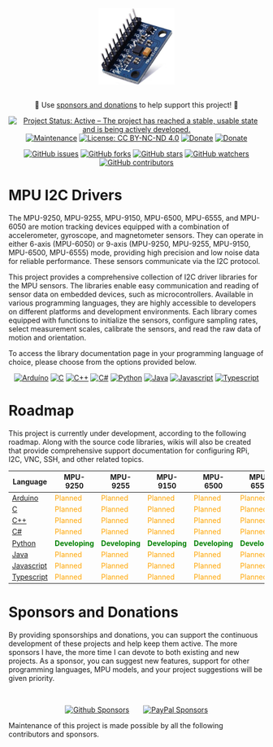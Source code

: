 <div align="center">

<a href="https://github.com/jefmenegazzo/mpu-i2c-drivers">
<img
src="https://raw.githubusercontent.com/jefmenegazzo/mpu-i2c-drivers/master/img/mpujpg.jpg"
alt="MPU"
height="150"
align="center"
/>
</a>



<div>
<br />

🙌 Use [sponsors and donations](#Sponsors-and-Donations) to help support this project! 🙌

<!-- <br /> -->
</div>

<div class="not-show">

[![Project Status: Active – The project has reached a stable, usable state and is being actively developed.](https://img.shields.io/badge/Project_Status-Active-green?style=flat-square&color=success)](https://github.com/jefmenegazzo/mpu-i2c-drivers)
[![Maintenance](https://img.shields.io/badge/Maintained%3F-Yes-green.svg?style=flat-square&color=success)](https://github.com/jefmenegazzo/mpu-i2c-drivers)
[![License: CC BY-NC-ND 4.0](https://img.shields.io/badge/License-MIT-lightgrey.svg?style=flat-square&color=success)](LICENSE.txt)
[![Donate](https://img.shields.io/badge/Donate-PayPal-success.svg?style=flat-square)](https://www.paypal.com/donate/?hosted_button_id=QA7BLD3X842W6)
[![Donate](https://img.shields.io/badge/Donate-Github-success.svg?style=flat-square)](https://github.com/sponsors/jefmenegazzo)

[![GitHub issues](https://img.shields.io/github/issues/jefmenegazzo/mpu-i2c-drivers?style=flat-square&color=blue)](https://github.com/jefmenegazzo/mpu-i2c-drivers/issues)
[![GitHub forks](https://img.shields.io/github/forks/jefmenegazzo/mpu-i2c-drivers?style=flat-square&color=blue)](https://github.com/jefmenegazzo/mpu-i2c-drivers/network/members)
[![GitHub stars](https://img.shields.io/github/stars/jefmenegazzo/mpu-i2c-drivers?style=flat-square&color=blue)](https://github.com/jefmenegazzo/mpu-i2c-drivers/stargazers)
[![GitHub watchers](https://img.shields.io/github/watchers/jefmenegazzo/mpu-i2c-drivers?style=flat-square&color=blue)](https://github.com/jefmenegazzo/mpu-i2c-drivers/watchers)
[![GitHub contributors](https://img.shields.io/github/contributors/jefmenegazzo/mpu-i2c-drivers?style=flat-square&color=blue)](https://github.com/jefmenegazzo/mpu-i2c-drivers/graphs/contributors/)
</div>

</div>

# MPU I2C Drivers

The MPU-9250, MPU-9255, MPU-9150, MPU-6500, MPU-6555, and MPU-6050 are motion tracking devices equipped with a combination of accelerometer, gyroscope, and magnetometer sensors. They can operate in either 6-axis (MPU-6050) or 9-axis (MPU-9250, MPU-9255, MPU-9150, MPU-6500, MPU-6555) mode, providing high precision and low noise data for reliable performance. These sensors communicate via the I2C protocol.

This project provides a comprehensive collection of I2C driver libraries for the MPU sensors. The libraries enable easy communication and reading of sensor data on embedded devices, such as microcontrollers. Available in various programming languages, they are highly accessible to developers on different platforms and development environments. Each library comes equipped with functions to initialize the sensors, configure sampling rates, select measurement scales, calibrate the sensors, and read the raw data of motion and orientation.

To access the library documentation page in your programming language of choice, please choose from the options provided below.

<div align="center">

[![Arduíno](https://img.shields.io/static/v1?label=&message=Arduino&color=blue&url=https://github.com/jefmenegazzo/mpu-i2c-drivers-arduino&logoWidth=20&logo=arduino&style=flat-square&logoColor=white)](https://github.com/jefmenegazzo/mpu-i2c-drivers-arduino)
[![C](https://img.shields.io/static/v1?label=&message=C&color=blue&url=https://github.com/jefmenegazzo/mpu-i2c-drivers-c&logoWidth=20&logo=C&style=flat-square&logoColor=white)](https://github.com/jefmenegazzo/mpu-i2c-drivers-c)
[![C++](https://img.shields.io/static/v1?label=&message=C%2B%2B&color=blue&url=https://github.com/jefmenegazzo/mpu-i2c-drivers-cpp&logoWidth=20&logo=cplusplus&style=flat-square&logoColor=white)](https://github.com/jefmenegazzo/mpu-i2c-drivers-cpp)
[![C#](https://img.shields.io/static/v1?label=&message=C%23&color=blue&url=https://github.com/jefmenegazzo/mpu-i2c-drivers-csharp&logoWidth=20&logo=csharp&style=flat-square&logoColor=white)](https://github.com/jefmenegazzo/mpu-i2c-drivers-csharp)
[![Python](https://img.shields.io/static/v1?label=&message=Python&color=blue&url=https://github.com/jefmenegazzo/mpu-i2c-drivers-python&logoWidth=20&logo=python&style=flat-square&logoColor=white)](https://github.com/jefmenegazzo/mpu-i2c-drivers-python)
[![Java](https://img.shields.io/static/v1?label=&message=Java&color=blue&url=https://github.com/jefmenegazzo/mpu-i2c-drivers-java&logoWidth=20&logo=openjdk&style=flat-square&logoColor=white)](https://github.com/jefmenegazzo/mpu-i2c-drivers-java)
[![Javascript](https://img.shields.io/static/v1?label=&message=Javascript&color=blue&url=https://github.com/jefmenegazzo/mpu-i2c-drivers-javascript&logoWidth=20&logo=javascript&style=flat-square&logoColor=white)](https://github.com/jefmenegazzo/mpu-i2c-drivers-javascript)
[![Typescript](https://img.shields.io/static/v1?label=&message=Typescript&color=blue&url=https://github.com/jefmenegazzo/mpu-i2c-drivers-typescript&logoWidth=20&logo=typescript&style=flat-square&logoColor=white)](https://github.com/jefmenegazzo/mpu-i2c-drivers-typescript)


</div>

# Roadmap

This project is currently under development, according to the following roadmap. Along with the source code libraries, wikis will also be created that provide comprehensive support documentation for configuring RPi, I2C, VNC, SSH, and other related topics.

| Language | MPU-9250 | MPU-9255 | MPU-9150 | MPU-6500 | MPU-6555 | MPU-6050 |
| --- | --- | --- | --- | --- | --- | --- |
| [Arduino](https://github.com/jefmenegazzo/mpu-i2c-drivers-arduino) | <span style="color: orange;"><span style="color: orange;">Planned</span></span> | <span style="color: orange;">Planned</span> | <span style="color: orange;">Planned</span> | <span style="color: orange;">Planned</span> | <span style="color: orange;">Planned</span> | <span style="color: orange;">Planned</span> |
| [C](https://github.com/jefmenegazzo/mpu-i2c-drivers-c) | <span style="color: orange;"><span style="color: orange;">Planned</span></span> | <span style="color: orange;">Planned</span> | <span style="color: orange;">Planned</span> | <span style="color: orange;">Planned</span> | <span style="color: orange;">Planned</span> | <span style="color: orange;">Planned</span> |
| [C++](https://github.com/jefmenegazzo/mpu-i2c-drivers-cpp) |  <span style="color: orange;">Planned</span> | <span style="color: orange;">Planned</span> | <span style="color: orange;">Planned</span> | <span style="color: orange;">Planned</span> | <span style="color: orange;">Planned</span> | <span style="color: orange;">Planned</span> |
| [C#](https://github.com/jefmenegazzo/mpu-i2c-drivers-csharp) |  <span style="color: orange;">Planned</span> | <span style="color: orange;">Planned</span> | <span style="color: orange;">Planned</span> | <span style="color: orange;">Planned</span> | <span style="color: orange;">Planned</span> | <span style="color: orange;">Planned</span> |
| [Python](https://github.com/jefmenegazzo/mpu-i2c-drivers-python) |  <span style="color: green;">**Developing**</span> | <span style="color: green;">**Developing**</span> | <span style="color: green;">**Developing**</span> | <span style="color: green;">**Developing**</span> | <span style="color: green;">**Developing**</span> | <span style="color: green;">**Developing**</span> |
| [Java](https://github.com/jefmenegazzo/mpu-i2c-drivers-java) |  <span style="color: orange;">Planned</span> | <span style="color: orange;">Planned</span> | <span style="color: orange;">Planned</span> | <span style="color: orange;">Planned</span> | <span style="color: orange;">Planned</span> | <span style="color: orange;">Planned</span> |
| [Javascript](https://github.com/jefmenegazzo/mpu-i2c-drivers-javascript) |  <span style="color: orange;">Planned</span> | <span style="color: orange;">Planned</span> | <span style="color: orange;">Planned</span> | <span style="color: orange;">Planned</span> | <span style="color: orange;">Planned</span> | <span style="color: orange;">Planned</span> |
| [Typescript](https://github.com/jefmenegazzo/mpu-i2c-drivers-typescript) |  <span style="color: orange;">Planned</span> | <span style="color: orange;">Planned</span> | <span style="color: orange;">Planned</span> | <span style="color: orange;">Planned</span> | <span style="color: orange;">Planned</span> | <span style="color: orange;">Planned</span> |

# Sponsors and Donations

By providing sponsorships and donations, you can support the continuous development of these projects and help keep them active. The more sponsors I have, the more time I can devote to both existing and new projects. As a sponsor, you can suggest new features, support for other programming languages, MPU models, and your project suggestions will be given priority.

<div align="center">

<br />

[![Github Sponsors](https://img.shields.io/static/v1?label=Donate%20with&message=Github%20Sponsors&logo=github&style=for-the-badge&color=blue&logoColor=white)](https://github.com/sponsors/jefmenegazzo)&nbsp;&nbsp;&nbsp;&nbsp;&nbsp;&nbsp;
[![PayPal Sponsors](https://img.shields.io/static/v1?label=Donate%20with&message=Paypal&logo=paypal&style=for-the-badge&color=blue&logoColor=white)](https://www.paypal.com/donate/?hosted_button_id=QA7BLD3X842W6)

</div>

Maintenance of this project is made possible by all the following contributors and sponsors.

<!-- sponsors --><!-- sponsors -->

